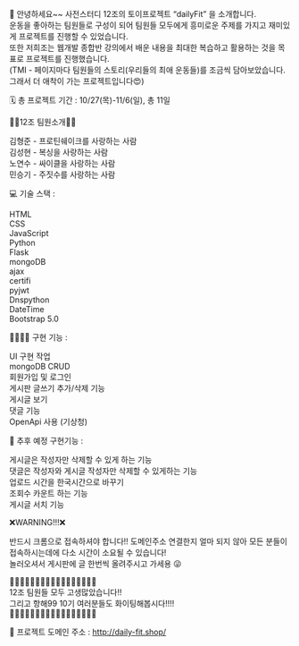 📣 안녕하세요~~
사전스터디 12조의 토이프로젝트 “dailyFit” 을 소개합니다.<br/>
운동을 좋아하는 팀원들로 구성이 되어 팀원들 모두에게 흥미로운 주제를 가지고 재미있게 프로젝트를 진행할 수 있었습니다.<br/>
또한 저희조는 웹개발 종합반 강의에서 배운 내용을 최대한 복습하고 활용하는 것을 목표로 프로젝트를 진행했습니다. <br/>
(TMI - 페이지마다 팀원들의 스토리(우리들의 최애 운동들)를 조금씩 담아보았습니다. 그래서 더 애착이 가는 프로젝트입니다😍)

🗓 총 프로젝트 기간 : 10/27(목)-11/6(일), 총 11일

👨‍🏫12조 팀원소개👩‍🏫

김형준 - 프로틴쉐이크를 사랑하는 사람<br/>
김성현 - 복싱을 사랑하는 사람<br/>
노연수 - 싸이클을 사랑하는 사람<br/>
민승기 - 주짓수를 사랑하는 사람

💻 기술 스택 :

HTML<br/>
CSS<br/>
JavaScript<br/>
Python<br/>
Flask<br/>
mongoDB<br/>
ajax<br/>
certifi<br/>
pyjwt<br/>
Dnspython<br/>
DateTime<br/>
Bootstrap 5.0

🏃‍♂🏃‍♀‍ 구현 기능 :

UI 구현 작업<br/>
mongoDB CRUD<br/>
회원가입 및 로그인<br/>
게시판 글쓰기 추가/삭제 기능<br/>
게시글 보기<br/>
댓글 기능<br/>
OpenApi 사용 (기상청)

👏 추후 예정 구현기능 :

게시글은 작성자만 삭제할 수 있게 하는 기능<br/>
댓글은 작성자와 게시글 작성자만 삭제할 수 있게하는 기능<br/>
업로드 시간을 한국시간으로 바꾸기<br/>
조회수 카운트 하는 기능<br/>
게시글 서치 기능<br/>

❌WARNING!!!❌

반드시 크롬으로 접속하셔야 합니다!! 
도메인주소 연결한지 얼마 되지 않아 모든 분들이 접속하시는데에 다소 시간이 소요될 수 있습니다!<br/>
놀러오셔서 게시판에 글 한번씩 올려주시고 가세용 😜

🌟🌟🌟🌟🌟🌟🌟🌟🌟🌟🌟🌟🌟🌟🌟🌟🌟<br/>
12조 팀원들 모두 고생많았습니다!!<br/>
그리고 항해99 10기 여러분들도 화이팅해봅시다!!!!<br/>
🌟🌟🌟🌟🌟🌟🌟🌟🌟🌟🌟🌟🌟🌟🌟🌟🌟

🔗 프로젝트 도메인 주소 : http://daily-fit.shop/